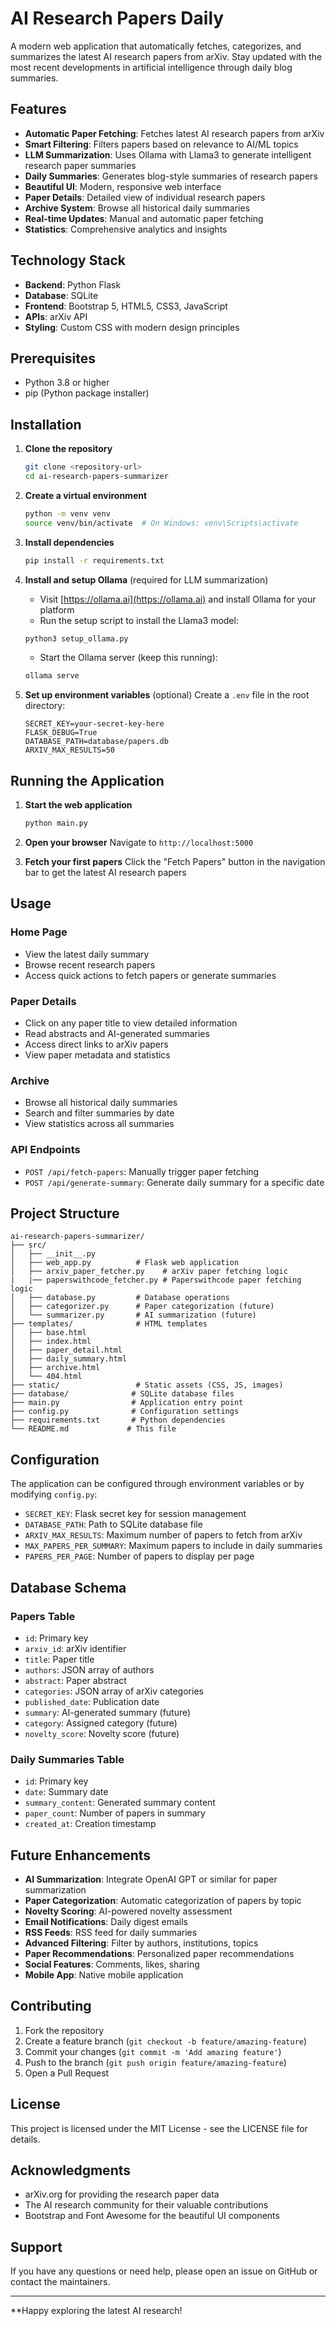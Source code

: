 # AI Research Papers Daily

A modern web application that automatically fetches, categorizes, and summarizes the latest AI research papers from arXiv. Stay updated with the most recent developments in artificial intelligence through daily blog summaries.

## Features

- **Automatic Paper Fetching**: Fetches latest AI research papers from arXiv
- **Smart Filtering**: Filters papers based on relevance to AI/ML topics
- **LLM Summarization**: Uses Ollama with Llama3 to generate intelligent research paper summaries
- **Daily Summaries**: Generates blog-style summaries of research papers
- **Beautiful UI**: Modern, responsive web interface
- **Paper Details**: Detailed view of individual research papers
- **Archive System**: Browse all historical daily summaries
- **Real-time Updates**: Manual and automatic paper fetching
- **Statistics**: Comprehensive analytics and insights

##  Technology Stack

- **Backend**: Python Flask
- **Database**: SQLite
- **Frontend**: Bootstrap 5, HTML5, CSS3, JavaScript
- **APIs**: arXiv API
- **Styling**: Custom CSS with modern design principles

##  Prerequisites

- Python 3.8 or higher
- pip (Python package installer)

##  Installation

1. **Clone the repository**
   ```bash
   git clone <repository-url>
   cd ai-research-papers-summarizer
   ```

2. **Create a virtual environment**
   ```bash
   python -m venv venv
   source venv/bin/activate  # On Windows: venv\Scripts\activate
   ```

3. **Install dependencies**
   ```bash
   pip install -r requirements.txt
   ```

4. **Install and setup Ollama** (required for LLM summarization)
   - Visit [https://ollama.ai](https://ollama.ai) and install Ollama for your platform
   - Run the setup script to install the Llama3 model:
   ```bash
   python3 setup_ollama.py
   ```
   - Start the Ollama server (keep this running):
   ```bash
   ollama serve
   ```

5. **Set up environment variables** (optional)
   Create a `.env` file in the root directory:
   ```env
   SECRET_KEY=your-secret-key-here
   FLASK_DEBUG=True
   DATABASE_PATH=database/papers.db
   ARXIV_MAX_RESULTS=50
   ```

##  Running the Application

1. **Start the web application**
   ```bash
   python main.py
   ```

2. **Open your browser**
   Navigate to `http://localhost:5000`

3. **Fetch your first papers**
   Click the "Fetch Papers" button in the navigation bar to get the latest AI research papers

## Usage

### Home Page
- View the latest daily summary
- Browse recent research papers
- Access quick actions to fetch papers or generate summaries

### Paper Details
- Click on any paper title to view detailed information
- Read abstracts and AI-generated summaries
- Access direct links to arXiv papers
- View paper metadata and statistics

### Archive
- Browse all historical daily summaries
- Search and filter summaries by date
- View statistics across all summaries

### API Endpoints
- `POST /api/fetch-papers`: Manually trigger paper fetching
- `POST /api/generate-summary`: Generate daily summary for a specific date

##  Project Structure

```
ai-research-papers-summarizer/
├── src/
│   ├── __init__.py
│   ├── web_app.py          # Flask web application
│   ├── arxiv_paper_fetcher.py    # arXiv paper fetching logic
|   |── paperswithcode_fetcher.py # Paperswithcode paper fetching logic 
│   ├── database.py         # Database operations
│   ├── categorizer.py      # Paper categorization (future)
│   └── summarizer.py       # AI summarization (future)
├── templates/              # HTML templates
│   ├── base.html
│   ├── index.html
│   ├── paper_detail.html
│   ├── daily_summary.html
│   ├── archive.html
│   └── 404.html
├── static/                 # Static assets (CSS, JS, images)
├── database/              # SQLite database files
├── main.py                # Application entry point
├── config.py              # Configuration settings
├── requirements.txt       # Python dependencies
└── README.md             # This file
```

## Configuration

The application can be configured through environment variables or by modifying `config.py`:

- `SECRET_KEY`: Flask secret key for session management
- `DATABASE_PATH`: Path to SQLite database file
- `ARXIV_MAX_RESULTS`: Maximum number of papers to fetch from arXiv
- `MAX_PAPERS_PER_SUMMARY`: Maximum papers to include in daily summaries
- `PAPERS_PER_PAGE`: Number of papers to display per page

## Database Schema

### Papers Table
- `id`: Primary key
- `arxiv_id`: arXiv identifier
- `title`: Paper title
- `authors`: JSON array of authors
- `abstract`: Paper abstract
- `categories`: JSON array of arXiv categories
- `published_date`: Publication date
- `summary`: AI-generated summary (future)
- `category`: Assigned category (future)
- `novelty_score`: Novelty score (future)

### Daily Summaries Table
- `id`: Primary key
- `date`: Summary date
- `summary_content`: Generated summary content
- `paper_count`: Number of papers in summary
- `created_at`: Creation timestamp

## Future Enhancements

- **AI Summarization**: Integrate OpenAI GPT or similar for paper summarization
- **Paper Categorization**: Automatic categorization of papers by topic
- **Novelty Scoring**: AI-powered novelty assessment
- **Email Notifications**: Daily digest emails
- **RSS Feeds**: RSS feed for daily summaries
- **Advanced Filtering**: Filter by authors, institutions, topics
- **Paper Recommendations**: Personalized paper recommendations
- **Social Features**: Comments, likes, sharing
- **Mobile App**: Native mobile application

## Contributing

1. Fork the repository
2. Create a feature branch (`git checkout -b feature/amazing-feature`)
3. Commit your changes (`git commit -m 'Add amazing feature'`)
4. Push to the branch (`git push origin feature/amazing-feature`)
5. Open a Pull Request

## License

This project is licensed under the MIT License - see the LICENSE file for details.

## Acknowledgments

- arXiv.org for providing the research paper data
- The AI research community for their valuable contributions
- Bootstrap and Font Awesome for the beautiful UI components

## Support

If you have any questions or need help, please open an issue on GitHub or contact the maintainers.

---

**Happy exploring the latest AI research!
